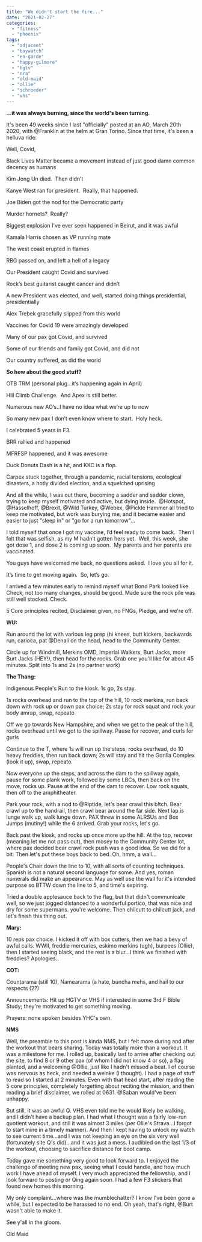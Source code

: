 ```yaml
---
title: "We didn't start the fire..."
date: "2021-02-27"
categories: 
  - "fitness"
  - "phoenix"
tags: 
  - "adjacent"
  - "baywatch"
  - "en-garde"
  - "happy-gilmore"
  - "hgtv"
  - "nra"
  - "old-maid"
  - "ollie"
  - "schroeder"
  - "vhs"
---
```


**...it was always burning, since the world's been turning.**

It's been 49 weeks since I last "officially" posted at an AO, March 20th 2020, with @Franklin at the helm at Gran Torino. Since that time, it's been a helluva ride:

Well, Covid,

Black Lives Matter became a movement instead of just good damn common decency as humans

Kim Jong Un died.  Then didn’t

Kanye West ran for president.  Really, that happened.

Joe Biden got the nod for the Democratic party

Murder hornets?  Really?

Biggest explosion I’ve ever seen happened in Beirut, and it was awful

Kamala Harris chosen as VP running mate

The west coast erupted in flames

RBG passed on, and left a hell of a legacy

Our President caught Covid and survived

Rock’s best guitarist caught cancer and didn’t

A new President was elected, and well, started doing things presidential, presidentially

Alex Trebek gracefully slipped from this world

Vaccines for Covid 19 were amazingly developed

Many of our pax got Covid, and survived

Some of our friends and family got Covid, and did not

Our country suffered, as did the world

**So how about the good stuff?**

OTB TRM (personal plug…it’s happening again in April)

Hill Climb Challenge.  And Apex is still better.

Numerous new AO’s..I have no idea what we’re up to now

So many new pax I don’t even know where to start.  Holy heck.

I celebrated 5 years in F3.

BRR rallied and happened

MFRFSP happened, and it was awesome

Duck Donuts Dash is a hit, and KKC is a flop.

Carpex stuck together, through a pandemic, racial tensions, ecological disasters, a hotly divided election, and a squelched uprising

And all the while, I was out there, becoming a sadder and sadder clown, trying to keep myself motivated and active, but dying inside.  @Hotspot, @Hasselhoff, @Brexit, @Wild Turkey, @Webex, @Pickle Hammer all tried to keep me motivated, but work was burying me, and it became easier and easier to just "sleep in" or "go for a run tomorrow"...

I told myself that once I got my vaccine, I’d feel ready to come back.  Then I felt that was selfish, as my M hadn’t gotten hers yet.  Well, this week, she got dose 1, and dose 2 is coming up soon.  My parents and her parents are vaccinated.

You guys have welcomed me back, no questions asked.  I love you all for it.

It’s time to get moving again.  So, let’s go.

I arrived a few minutes early to remind myself what Bond Park looked like. Check, not too many changes, should be good. Made sure the rock pile was still well stocked. Check.

5 Core principles recited, Disclaimer given, no FNGs, Pledge, and we're off.

**WU:**

Run around the lot with various leg prep (hi knees, butt kickers, backwards run, carioca, pat @Denali on the head, head to the Community Center.

Circle up for Windmill, Merkins OMD, Imperial Walkers, Burt Jacks, more Burt Jacks (HEY!), then head for the rocks. Grab one you'll like for about 45 minutes. Split into 1s and 2s (no partner work)

**The Thang:**

Indigenous People's Run to the kiosk. 1s go, 2s stay.

1s rocks overhead and run to the top of the hill, 10 rock merkins, run back down with rock up or down pax choice; 2s stay for rock squat and rock your body amrap, swap, repeato

Off we go towards New Hampshire, and when we get to the peak of the hill, rocks overhead until we got to the spillway. Pause for recover, and curls for gurls

Continue to the T, where 1s will run up the steps, rocks overhead, do 10 heavy freddies, then run back down; 2s will stay and hit the Gorilla Complex (look it up), swap, repeato.

Now everyone up the steps, and across the dam to the spillway again, pause for some plank work, followed by some LBCs, then back on the move, rocks up. Pause at the end of the dam to recover. Low rock squats, then off to the amphitheater.

Park your rock, with a nod to @Riptide, let's bear crawl this b!tch. Bear crawl up to the handrail, then crawl bear around the far side. Next lap is lunge walk up, walk lunge down. PAX threw in some ALRSUs and Box Jumps (mutiny!) while the 6 arrived. Grab your rocks, let's go.

Back past the kiosk, and rocks up once more up the hill. At the top, recover (meaning let me not pass out), then mosey to the Community Center lot, where pax decided bear crawl rock push was a good idea. So we did for a bit. Then let's put these boys back to bed. Oh, hmm, a wall...

People's Chair down the line to 10, with all sorts of counting techniques. Spanish is not a natural second language for some. And yes, roman numerals did make an appearance. May as well use the wall for it's intended purpose so BTTW down the line to 5, and time's expiring.

Tried a double applesauce back to the flag, but that didn't communicate well, so we just jogged distanced to a wonderful portico, that was nice and dry for some supermans. you're welcome. Then chilcutt to chilcutt jack, and let's finish this thing out.

**Mary:**

10 reps pax choice. I kicked it off with box cutters, then we had a bevy of awful calls. WWII, freddie mercuries, eskimo merkins (ugh), burpees (Ollie), then I started seeing black, and the rest is a blur...I think we finished with freddies? Apologies..

**COT:**

Countarama (still 10), Namearama (a hate, buncha mehs, and hail to our respects (2?)

Announcements: Hit up HGTV or VHS if interested in some 3rd F Bible Study; they're motivated to get something moving.

Prayers: none spoken besides YHC's own.

**NMS**

Well, the preamble to this post is kinda NMS, but I felt more during and after the workout that bears sharing. Today was totally more than a workout. It was a milestone for me. I rolled up, basically last to arrive after checking out the site, to find 8 or 9 other pax (of whom I did not know 4 or so), a flag planted, and a welcoming @Ollie, just like I hadn't missed a beat. I of course was nervous as heck, and needed a weinke (I thought). I had a page of stuff to read so I started at 2 minutes. Even with that head start, after reading the 5 core principles, completely forgetting about reciting the mission, and then reading a brief disclaimer, we rolled at 0631. @Saban would've been unhappy.

But still, it was an awful Q. VHS even told me he would likely be walking, and I didn't have a backup plan. I had what I thought was a fairly low-run quotient workout, and still it was almost 3 miles (per Ollie's Strava...I forgot to start mine in a timely manner). And then I kept having to unlock my watch to see current time...and I was not keeping an eye on the six very well (fortunately site Q's did)...and it was just a mess. I audibled on the last 1/3 of the workout, choosing to sacrifice distance for boot camp.

Today gave me something very good to look forward to. I enjoyed the challenge of meeting new pax, seeing what I could handle, and how much work I have ahead of myself. I very much appreciated the fellowship, and I look forward to posting or Qing again soon. I had a few F3 stickers that found new homes this morning.

My only complaint...where was the mumblechatter? I know I've been gone a while, but I expected to be harassed to no end. Oh yeah, that's right, @Burt wasn't able to make it.

See y'all in the gloom.

Old Maid
